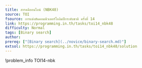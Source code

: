 ```yaml
---
title: สารคดีออนไลน์ (NBK48)
source: TOI
fsource: การแข่งขันคอมพิวเตอร์โอลิมปิกระดับชาติ ครั้งที่ 14
link: https://programming.in.th/tasks/toi14_nbk48
difficulty: Normal
tags: [Binary search]
author: 
prereq: ["[Binary search](../novice/binary-search.md)"]
extsol: https://programming.in.th/tasks/toi14_nbk48/solution
---
```


!problem_info TOI14-nbk
